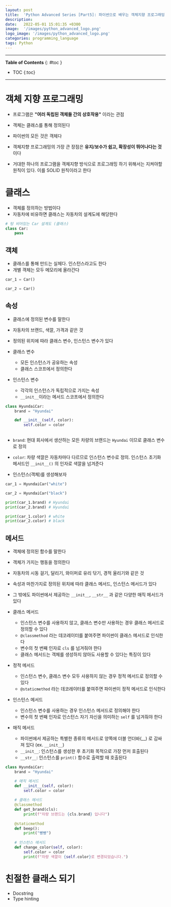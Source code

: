 ```yaml
---
layout: post
title:  'Python Advanced Series [Part5]: 파이썬으로 배우는 객체지향 프로그래밍 (1)'
description: 
date:   2022-05-01 15:01:35 +0300
image:  '/images/python_advanced_logo.png'
logo_image: '/images/python_advanced_logo.png'
categories: programming_language
tags: Python
---
```

---
**Table of Contents**
{: #toc }
*  TOC
{:toc}

---

# 객체 지향 프로그래밍

- 프로그램은 **"여러 독립된 객체들 간의 상호작용"** 이라는 관점
- 객체는 클래스를 통해 정의된다
- 파이썬의 모든 것은 객체다

- 객체지향 프로그래밍의 가장 큰 장점은 **유지/보수가 쉽고, 확장성이 뛰어나다는 것**이다
- 거대한 하나의 프로그램을 객체지향 방식으로 프로그래밍 하기 위해서는 지켜야할 원칙이 있다. 이를 SOLID 원칙이라고 한다

# 클래스

- 객체를 정의하는 방법이다
- 자동차에 비유하면 클래스는 자동차의 설계도에 해당한다

```py
# 텅 비어있는 Car 설계도 (클래스)
class Car:
    pass
```

## 객체

- 클래스를 통해 만드는 실체다. 인스턴스라고도 한다
- 개별 객체는 모두 메모리에 올라간다

```py
car_1 = Car()

car_2 = Car()
```

## 속성

- 클래스에 정의된 변수를 말한다
- 자동차의 브랜드, 색깔, 가격과 같은 것
- 정의된 위치에 따라 클래스 변수, 인스턴스 변수가 있다


- 클래스 변수
  - 모든 인스턴스가 공유하는 속성
  - 클래스 스코프에서 정의한다
- 인스턴스 변수
  - 각각의 인스턴스가 독립적으로 가지는 속성
  - `__init__`이라는 메서드 스코프에서 정의한다

```py
class HyundaiCar:
    brand = "Hyundai"

    def __init__(self, color):
        self.color = color
        
```

- `brand`: 현대 회사에서 생산하는 모든 차량의 브랜드는 `Hyundai` 이므로 클래스 변수로 정의
- `color`: 차량 색깔은 자동차마다 다르므로 인스턴스 변수로 정의. 인스턴스 초기화 메서드인 `__init__()` 의 인자로 색깔을 넘겨준다

- 인스턴스(객체)를 생성해보자

```py
car_1 = HyundaiCar("white")

car_2 = HyundaiCar("black")
```

```py
print(car_1.brand) # Hyundai
print(car_2.brand) # Hyundai

print(car_1.color) # white
print(car_2.color) # black
```

## 메서드

- 객체에 정의된 함수를 말한다
- 객체가 가지는 행동을 정의한다
- 자동차의 시동 걸기, 달리기, 와이퍼로 유리 닦기, 경적 울리기와 같은 것
- 속성과 마찬가지로 정의된 위치에 따라 클래스 메서드, 인스턴스 메서드가 있다
- 그 밖에도 파이썬에서 제공하는 `__init__`, `__str__` 과 같은 다양한 매직 메서드가 있다

- 클래스 메서드
  - 인스턴스 변수를 사용하지 않고, 클래스 변수만 사용하는 경우 클래스 메서드로 정의할 수 있다
  - `@classmethod` 라는 데코레이터를 붙여주면 파이썬이 클래스 메서드로 인식한다
  - 변수의 첫 번째 인자로 `cls` 를 넘겨줘야 한다
  - 클래스 메서드는 객체를 생성하지 않아도 사용할 수 있다는 특징이 있다
- 정적 메서드
  - 인스턴스 변수, 클래스 변수 모두 사용하지 않는 경우 정적 메서드로 정의할 수 있다
  - `@staticmethod` 라는 데코레이터를 붙여주면 파이썬이 정적 메서드로 인식한다
- 인스턴스 메서드
  - 인스턴스 변수를 사용하는 경우 인스턴스 메서드로 정의해야 한다
  - 변수의 첫 번째 인자로 인스턴스 자기 자신을 의미하는 `self` 를 넘겨줘야 한다
- 매직 메서드
  - 파이썬에서 제공하는 특별한 종류의 메서드로 양쪽에 더블 언더바(__) 로 감싸져 있다 (ex. `__init__`)
  - `__init__`: 인스턴스를 생성한 후 초기화 목적으로 가장 먼저 호출된다
  - `__str__`: 인스턴스를 `print()` 함수로 출력할 때 호출된다

```py
class HyundaiCar:
    brand = "Hyundai"

    # 매직 메서드
    def __init__(self, color):
        self.color = color
    
    # 클래스 메서드
    @classmethod
    def get_brand(cls):
        print(f"차량 브랜드는 {cls.brand} 입니다")
    
    @staticmethod
    def beep():
        print("빵빵")
    
    # 인스턴스 메서드
    def change_color(self, color):
        self.color = color
        print(f"차량 색깔이 {self.color}로 변경되었습니다.")
```

# 친절한 클래스 되기

- Docstring
- Type hinting